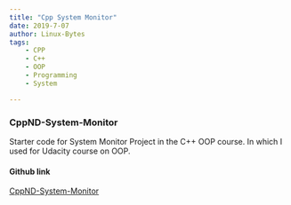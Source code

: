 ```yaml
---
title: "Cpp System Monitor"
date: 2019-7-07
author: Linux-Bytes
tags:
    - CPP
    - C++
    - OOP
    - Programming
    - System

---
```


### CppND-System-Monitor

Starter code for System Monitor Project in the C++ OOP course. In which I used for Udacity course on OOP.

#### Github link

[CppND-System-Monitor](https://github.com/linuxbytes/CppND-System-Monitor)